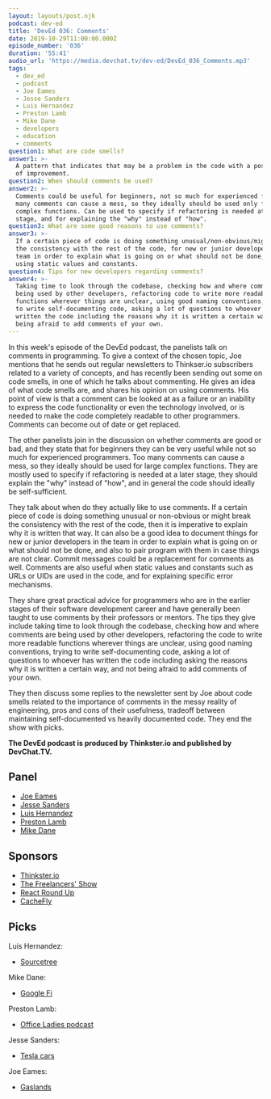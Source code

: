 ```yaml
---
layout: layouts/post.njk
podcast: dev-ed
title: 'DevEd 036: Comments'
date: 2019-10-29T11:00:00.000Z
episode_number: '036'
duration: '55:41'
audio_url: 'https://media.devchat.tv/dev-ed/DevEd_036_Comments.mp3'
tags:
  - dev_ed
  - podcast
  - Joe Eames
  - Jesse Sanders
  - Luis Hernandez
  - Preston Lamb
  - Mike Dane
  - developers
  - education
  - comments
question1: What are code smells?
answer1: >-
  A pattern that indicates that may be a problem in the code with a possibility
  of improvement.
question2: When should comments be used?
answer2: >-
  Comments could be useful for beginners, not so much for experienced folk. Too
  many comments can cause a mess, so they ideally should be used only for large
  complex functions. Can be used to specify if refactoring is needed at a later
  stage, and for explaining the "why" instead of "how".
question3: What are some good reasons to use comments?
answer3: >-
  If a certain piece of code is doing something unusual/non-obvious/might break
  the consistency with the rest of the code, for new or junior developers on the
  team in order to explain what is going on or what should not be done, when
  using static values and constants.
question4: Tips for new developers regarding comments?
answer4: >-
  Taking time to look through the codebase, checking how and where comments are
  being used by other developers, refactoring code to write more readable
  functions wherever things are unclear, using good naming conventions, trying
  to write self-documenting code, asking a lot of questions to whoever has
  written the code including the reasons why it is written a certain way and not
  being afraid to add comments of your own.
---
```

In this week's episode of the DevEd podcast, the panelists talk on comments in programming. To give a context of the chosen topic, Joe mentions that he sends out regular newsletters to Thinkser.io subscribers related to a variety of concepts, and has recently been sending out some on code smells, in one of which he talks about commenting. He gives an idea of what code smells are, and shares his opinion on using comments. His point of view is that a comment can be looked at as a failure or an inability to express the code functionality or even the technology involved, or is needed to make the code completely readable to other programmers. Comments can become out of date or get replaced.

The other panelists join in the discussion on whether comments are good or bad, and they state that for beginners they can be very useful while not so much for experienced programmers. Too many comments can cause a mess, so they ideally should be used for large complex functions. They are mostly used to specify if refactoring is needed at a later stage, they should explain the "why" instead of "how", and in general the code should ideally be self-sufficient. 

They talk about when do they actually like to use comments. If a certain piece of code is doing something unusual or non-obvious or might break the consistency with the rest of the code, then it is imperative to explain why it is written that way. It can also be a good idea to document things for new or junior developers in the team in order to explain what is going on or what should not be done, and also to pair program with them in case things are not clear. Commit messages could be a replacement for comments as well. Comments are also useful when static values and constants such as URLs or UIDs are used in the code, and for explaining specific error mechanisms.

They share great practical advice for programmers who are in the earlier stages of their software development career and have generally been taught to use comments by their professors or mentors. The tips they give include taking time to look through the codebase, checking how and where comments are being used by other developers, refactoring the code to write more readable functions wherever things are unclear, using good naming conventions, trying to write self-documenting code, asking a lot of questions to whoever has written the code including asking the reasons why it is written a certain way, and not being afraid to add comments of your own.

They then discuss some replies to the newsletter sent by Joe about code smells related to the importance of comments in the messy reality of engineering, pros and cons of their usefulness, tradeoff between maintaining self-documented vs heavily documented code. They end the show with picks.

**The DevEd podcast is produced by Thinkster.io and published by DevChat.TV.**

## Panel

* [Joe Eames](https://thinkster.io/)
* [Jesse Sanders](https://briebug.com/)
* [Luis Hernandez](https://lambdaschool.com/about)
* [Preston Lamb](https://www.linkedin.com/in/pjlamb12/)
* [Mike Dane](https://www.mikedane.com/)

## Sponsors

* [Thinkster.io](https://thinkster.io/)
* [The Freelancers' Show](https://devchat.tv/freelancers/)
* [React Round Up](https://devchat.tv/react-round-up/)
* [CacheFly](https://www.cachefly.com/)

## Picks

Luis Hernandez:

* [Sourcetree](https://www.sourcetreeapp.com/)

Mike Dane:

* [Google Fi](https://fi.google.com/about/)

Preston Lamb:

* [Office Ladies podcast](https://podcasts.apple.com/us/podcast/office-ladies/id1480311435)

Jesse Sanders:

* [Tesla cars](https://www.tesla.com/en_eu)

Joe Eames:

* [Gaslands](https://gaslands.com/)
